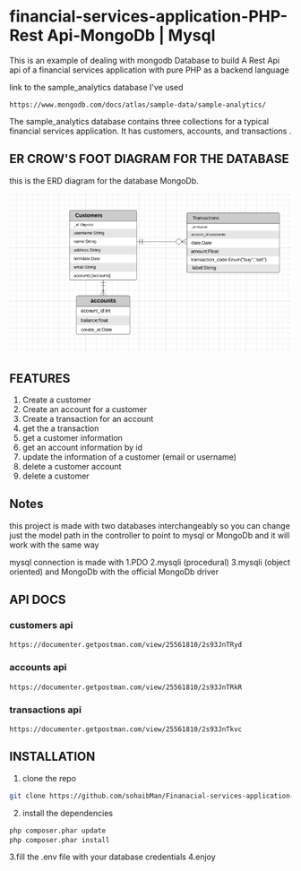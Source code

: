 # financial-services-application-PHP-Rest Api-MongoDb | Mysql

This is an example of dealing with mongodb Database to build A Rest Api api of a financial services application with pure PHP as a backend language

link to the sample_analytics database I've used

```link
https://www.mongodb.com/docs/atlas/sample-data/sample-analytics/
```

The sample_analytics database contains three collections for a typical financial services application. It has customers, accounts, and transactions .

## ER CROW'S FOOT DIAGRAM FOR THE DATABASE

this is the ERD diagram for the database MongoDb.

![erd diagram](./erd(MongoDb).png)

<!-- this is the ERD diagram for the database MySql.

![erd diagram](./erd(MySql).png) 

todo :add mysql erd diagram

-->
## FEATURES

1. Create a customer
2. Create an account for a customer
3. Create a transaction for an account
4. get the a transaction  
5. get a customer information
6. get an account information  by id
7. update the information of a customer (email or username)
8. delete a customer account
9. delete a customer

## Notes

this project is made with two databases interchangeably so you can change just the model path in the controller to point to mysql or MongoDb and it will work with the same way

mysql connection is made with
1.PDO
2.mysqli (procedural)
3.mysqli (object oriented)
 and MongoDb with the official MongoDb driver

## API DOCS


### customers api

```link
https://documenter.getpostman.com/view/25561810/2s93JnTRyd
```

### accounts api

```link
https://documenter.getpostman.com/view/25561810/2s93JnTRkR
```
### transactions api

```link
https://documenter.getpostman.com/view/25561810/2s93JnTkvc
```

## INSTALLATION

1. clone the repo

```bash
git clone https://github.com/sohaibMan/Finanacial-services-application-PHP-Rest-Api-MongoDb-MySQL.git
```

2. install the dependencies

```bash
php composer.phar update 
php composer.phar install
```
3.fill the .env file with your database credentials
4.enjoy